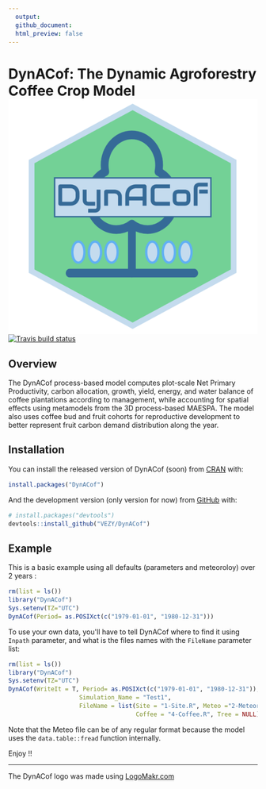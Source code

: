 ```yaml
---
  output:
  github_document:
  html_preview: false
---
```


<!-- README.md is generated from README.Rmd. Please edit that file -->


  
# DynACof: The Dynamic Agroforestry Coffee Crop Model <img src="man/figures/logo.png" align="right" />

<!-- [![Travis build status](https://travis-ci.com/VEZY/DynACof.svg?branch=master)](https://travis-ci.org/VEZY/DynACof)   -->
[![Travis build status](https://travis-ci.com/VEZY/DynACof.svg?token=oehDDxBpmrzeWX8AdyPo&branch=master)](https://travis-ci.com/VEZY/DynACof)

## Overview

The DynACof process-based model computes plot-scale Net Primary Productivity, carbon allocation, growth, yield,
energy, and water balance of coffee plantations according to management, while accounting for spatial effects using
metamodels from the 3D process-based MAESPA. The model also uses coffee bud and fruit cohorts for reproductive
development to better represent fruit carbon demand distribution along the year.

## Installation

You can install the released version of DynACof (soon) from [CRAN](https://CRAN.R-project.org) with:

``` r
install.packages("DynACof")
```

And the development version (only version for now) from [GitHub](https://github.com/) with:

``` r
# install.packages("devtools")
devtools::install_github("VEZY/DynACof")
```
## Example

This is a basic example using all defaults (parameters and meteoroloy) over 2 years :


```r
rm(list = ls())
library("DynACof")
Sys.setenv(TZ="UTC")
DynACof(Period= as.POSIXct(c("1979-01-01", "1980-12-31")))
```

To use your own data, you'll have to tell DynACof where to find it using `Inpath` parameter, and what is the 
files names with the `FileName` parameter list:  

```r
rm(list = ls())
library("DynACof")
Sys.setenv(TZ="UTC")
DynACof(WriteIt = T, Period= as.POSIXct(c("1979-01-01", "1980-12-31")),Inpath = "1-Input/Aquiares/",
                    Simulation_Name = "Test1",
                    FileName = list(Site = "1-Site.R", Meteo ="2-Meteorology.txt", Soil = "3-Soil.R",
                                    Coffee = "4-Coffee.R", Tree = NULL))
```
  
Note that the Meteo file can be of any regular format because the 
model uses the `data.table::fread` function internally.

Enjoy !!

---
The DynACof logo was made using <a href="http://logomakr.com" title="Logo Makr">LogoMakr.com</a> 


